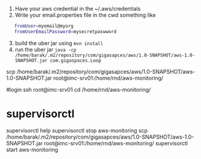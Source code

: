 1. Have your aws credential in the ~/.aws/credentials
2. Write your email.properties file in the cwd something like

````Bash
   fromUser=myemail@myorg
   fromUserEmailPassword=mysecretpaswword
````

3. build the uber jar using `mvn install`
4. run the uber jar 
`java -cp /home/barak/.m2/repository/com/gigasapces/aws/1.0-SNAPSHOT/aws-1.0-SNAPSHOT.jar com.gigaspaces.Loop`

scp /home/barak/.m2/repository/com/gigasapces/aws/1.0-SNAPSHOT/aws-1.0-SNAPSHOT.jar root@imc-srv01:/home/rnd/aws-monitoring/

#login 
ssh root@imc-srv01
cd /home/rnd/aws-monitoring/

# supervisorctl
supervisorctl help
supervisorctl stop aws-monitoring
scp /home/barak/.m2/repository/com/gigasapces/aws/1.0-SNAPSHOT/aws-1.0-SNAPSHOT.jar root@imc-srv01:/home/rnd/aws-monitoring/
supervisorctl start aws-monitoring


